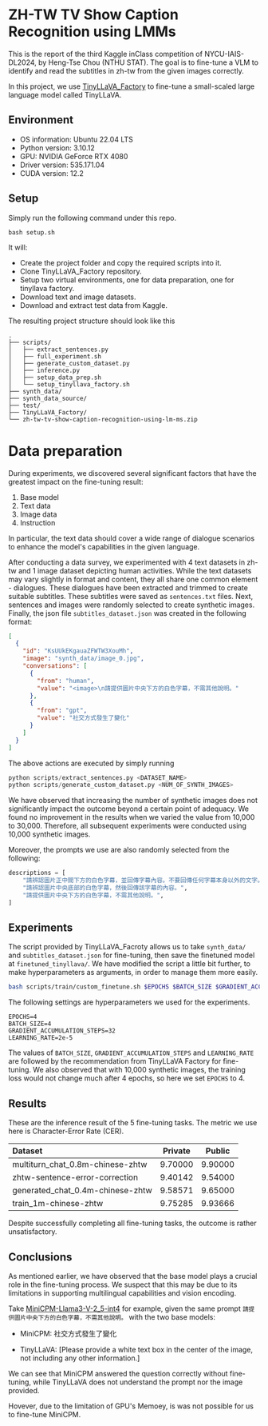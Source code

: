 # ZH-TW TV Show Caption Recognition using LMMs

This is the report of the third Kaggle inClass competition of NYCU-IAIS-DL2024, by Heng-Tse Chou (NTHU STAT). The goal is to fine-tune a VLM to identify and read the subtitles in zh-tw from the given images correctly.

In this project, we use [TinyLLaVA_Factory](https://github.com/TinyLLaVA/TinyLLaVA_Factory) to fine-tune a small-scaled large language model called TinyLLaVA.

## Environment

- OS information: Ubuntu 22.04 LTS
- Python version: 3.10.12
- GPU: NVIDIA GeForce RTX 4080
- Driver version: 535.171.04
- CUDA version: 12.2

## Setup

Simply run the following command under this repo.

```
bash setup.sh
```

It will:

- Create the project folder and copy the required scripts into it.
- Clone TinyLLaVA_Factory repository.
- Setup two virtual environments, one for data preparation, one for tinyllava factory.
- Download text and image datasets.
- Download and extract test data from Kaggle.

The resulting project structure should look like this

```
.
├── scripts/
│   ├── extract_sentences.py
│   ├── full_experiment.sh
│   ├── generate_custom_dataset.py
│   ├── inference.py
│   ├── setup_data_prep.sh
│   └── setup_tinyllava_factory.sh
├── synth_data/
├── synth_data_source/
├── test/
├── TinyLLaVA_Factory/
└── zh-tw-tv-show-caption-recognition-using-lm-ms.zip
```

# Data preparation

During experiments, we discovered several significant factors that have the greatest impact on the fine-tuning result:

1. Base model
2. Text data
3. Image data
4. Instruction

In particular, the text data should cover a wide range of dialogue scenarios to enhance the model's capabilities in the given language.

After conducting a data survey, we experimented with 4 text datasets in zh-tw and 1 image dataset depicting human activities. While the text datasets may vary slightly in format and content, they all share one common element - dialogues. These dialogues have been extracted and trimmed to create suitable subtitles. These subtitles were saved as `sentences.txt` files. Next, sentences and images were randomly selected to create synthetic images. Finally, the json file `subtitles_dataset.json` was created in the following format:

```json
[
  {
    "id": "KsUUkEKgauaZFWTW3XouMh",
    "image": "synth_data/image_0.jpg",
    "conversations": [
      {
        "from": "human",
        "value": "<image>\n請提供圖片中央下方的白色字幕，不需其他說明。"
      },
      {
        "from": "gpt",
        "value": "社交方式發生了變化"
      }
    ]
  }
]
```

The above actions are executed by simply running

```python
python scripts/extract_sentences.py <DATASET_NAME>
python scripts/generate_custom_dataset.py <NUM_OF_SYNTH_IMAGES>
```

We have observed that increasing the number of synthetic images does not significantly impact the outcome beyond a certain point of adequacy. We found no improvement in the results when we varied the value from 10,000 to 30,000. Therefore, all subsequent experiments were conducted using 10,000 synthetic images.

Moreover, the prompts we use are also randomly selected from the following:

```python
descriptions = [
    "請辨認圖片正中間下方的白色字幕，並回傳字幕內容。不要回傳任何字幕本身以外的文字。",
    "請辨認圖片中央底部的白色字幕，然後回傳該字幕的內容。",
    "請提供圖片中央下方的白色字幕，不需其他說明。",
]
```

## Experiments

The script provided by TinyLLaVA_Facroty allows us to take `synth_data/` and `subtitles_dataset.json` for fine-tuning, then save the finetuned model at `finetuned_tinyllava/`. We have modified the script a little bit further, to make hyperparameters as arguments, in order to manage them more easily.

```bash
bash scripts/train/custom_finetune.sh $EPOCHS $BATCH_SIZE $GRADIENT_ACCUMULATION_STEPS $LEARNING_RATE
```

The following settings are hyperparameters we used for the experiments.

```
EPOCHS=4
BATCH_SIZE=4
GRADIENT_ACCUMULATION_STEPS=32
LEARNING_RATE=2e-5
```

The values of `BATCH_SIZE`, `GRADIENT_ACCUMULATION_STEPS` and `LEARNING_RATE` are followed by the recommendation from TinyLLaVA Factory for fine-tuning. We also observed that with 10,000 synthetic images, the training loss would not change much after 4 epochs, so here we set `EPOCHS` to 4.

## Results

These are the inference result of the 5 fine-tuning tasks. The metric we use here is Character-Error Rate (CER).

| Dataset                          | Private | Public  |
| :------------------------------- | :-----: | :-----: |
| multiturn_chat_0.8m-chinese-zhtw | 9.70000 | 9.90000 |
| zhtw-sentence-error-correction   | 9.40142 | 9.54000 |
| generated_chat_0.4m-chinese-zhtw | 9.58571 | 9.65000 |
| train_1m-chinese-zhtw            | 9.75285 | 9.93666 |

Despite successfully completing all fine-tuning tasks, the outcome is rather unsatisfactory.

## Conclusions

As mentioned earlier, we have observed that the base model plays a crucial role in the fine-tuning process. We suspect that this may be due to its limitations in supporting multilingual capabilities and vision encoding.

Take [MiniCPM-Llama3-V-2_5-int4](https://huggingface.co/openbmb/MiniCPM-Llama3-V-2_5-int4) for example, given the same prompt `請提供圖片中央下方的白色字幕，不需其他說明。` with the two base models:

- MiniCPM: 社交方式發生了變化

- TinyLLaVA: [Please provide a white text box in the center of the image, not including any other information.]

We can see that MiniCPM answered the question correctly without fine-tuning, while TinyLLaVA does not understand the prompt nor the image provided.

Hovever, due to the limitation of GPU's Memoey, is was not possible for us to fine-tune MiniCPM.

